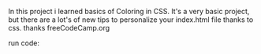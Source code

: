 In this project i learned basics of Coloring in CSS. It's a very basic project, but there are a lot's of new tips to personalize your index.html file thanks to css. thanks freeCodeCamp.org

run code:

